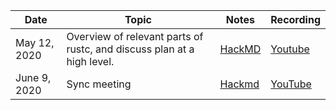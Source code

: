 | Date           | Topic                                      | Notes                                    | Recording                                | 
|----------------|--------------------------------------------|------------------------------------------|------------------------------------------|
| May 12, 2020   | Overview of relevant parts of rustc, and discuss plan at a high level. | [HackMD](https://hackmd.io/5N94DPFWQwCbjfYPMXFyGA) | [Youtube](https://www.youtube.com/watch?v=41pnkSS6MzY) |
| June 9, 2020   | Sync meeting | [Hackmd](https://hackmd.io/BVFNLHnvSrG-d4MAshjmew) | [YouTube](https://youtu.be/CAX7b_wU2Os) |
